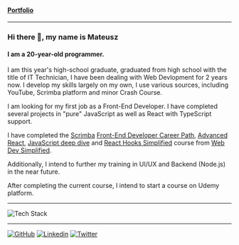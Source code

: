 #### [Portfolio](https://mndev.eu)

---

### Hi there 👋, my name is Mateusz

#### 

#### I am a 20-year-old programmer.
I am this year's high-school graduate, graduated from high school with the title of IT Technician, I have been dealing with Web Devlopment for 2 years now. I develop my skills largely on my own, I use various sources, including YouTube, 
Scrimba platform and minor Crash Course.

I am looking for my first job as a Front-End Developer.
I have completed several projects in "pure" JavaScript as well as React with TypeScript support.

I have completed the [Scrimba](https://scrimba.com) [Front-End Developer Career Path](https://github.mndev.eu/Certificates/blob/main/Scrimba/The%20Frontend%20Developer%20Career%20Path), [Advanced React](https://github.com/Malelus/Certificates/blob/main/Scrimba/Advanced%20React), [JavaScript deep dive](https://github.com/Malelus/Certificates/blob/main/Scrimba/JavaScript%20deep%20dive) and [React Hooks Simplified](https://github.mndev.eu/Certificates/blob/main/Web%20Dev%20Simplified/React%20Hooks%20Simplified) course from [Web Dev Simplified](https://github.com/WebDevSimplified).

Additionally, I intend to further my training in UI/UX and Backend (Node.js) in the near future.

After completing the current course, I intend to start a course on Udemy platform.

---

![Tech Stack](https://skillicons.dev/icons?i=ts,js,react,html,css,sass,git)

---

[![GitHub](https://skillicons.dev/icons?i=github)](https://github.mndev.eu)
[![Linkedin](https://skillicons.dev/icons?i=linkedin)](https://linkedin.mndev.eu)
[![Twitter](https://skillicons.dev/icons?i=twitter)](https://twitter.com/@matin1608)
